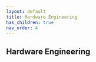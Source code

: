 ```yaml
---
layout: default
title: Hardware Engineering
has_children: true
nav_order: 4
---
```


## Hardware Engineering